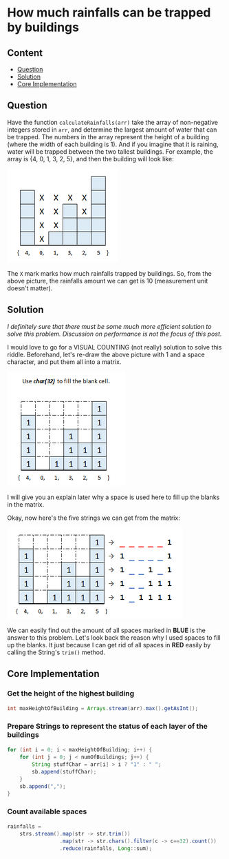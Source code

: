 # How much rainfalls can be trapped by buildings

## Content

- [Question](#question)
- [Solution](#solution)
- [Core Implementation](#core-implementation)

## Question

Have the function `calculateRainfalls(arr)` take the array of non-negative integers stored in `arr`, and determine the largest amount of water that can be trapped. The numbers in the array represent the height of a building (where the width of each building is 1). And if you imagine that it is raining, water will be trapped between the two tallest buildings. For example, the array is {4, 0, 1, 3, 2, 5}, and then the building will look like:

![Snipaste_2021-02-12_11-36-05](README.assets/Snipaste_2021-02-12_11-36-05.png)

The `X` mark marks how much rainfalls trapped by buildings. So, from the above picture, the rainfalls amount we can get is 10 (measurement unit doesn't matter).

## Solution

*I definitely sure that there must be some much more efficient solution to solve this problem. Discussion on performance is not the focus of this post.*

I would love to go for a VISUAL COUNTING (not really) solution to solve this riddle. Beforehand, let's re-draw the above picture with 1 and a space character, and put them all into a matrix.

![Snipaste_2021-02-12_13-15-31](README.assets/Snipaste_2021-02-12_13-15-31.png)

I will give you an explain later why a space is used here to fill up the blanks in the matrix.

Okay, now here's the five strings we can get from the matrix:

![Snipaste_2021-02-12_14-43-10](README.assets/Snipaste_2021-02-12_14-43-10.png)

We can easily find out the amount of all spaces marked in **BLUE** is the answer to this problem. Let's look back the reason why I used spaces to fill up the blanks. It just because I can get rid of all spaces in **RED** easily by calling the String's `trim()` method.

## Core Implementation

### Get the height of the highest building

```java
int maxHeightOfBuilding = Arrays.stream(arr).max().getAsInt();
```

### Prepare Strings to represent the  status of each layer of the buildings

```java
for (int i = 0; i < maxHeightOfBuilding; i++) {
    for (int j = 0; j < numOfBuildings; j++) {
        String stuffChar = arr[i] > i ? "1" : " ";
        sb.append(stuffChar);
    }
    sb.append(",");
}
```

### Count available spaces

```java
rainfalls = 
    strs.stream().map(str -> str.trim())
                 .map(str -> str.chars().filter(c -> c==32).count())
                 .reduce(rainfalls, Long::sum);
```






